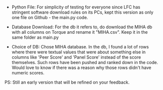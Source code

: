 - Python File: For simplicity of testing for everyone since LFC has stringent software download rules on its PCs, kept this version as only one file on Github - the main.py code. 

- Database Download: For the db it refers to, do download the MIHA db with all columns on Torque and rename it "MIHA.csv". Keep it in the same folder as main.py

- Choice of DB: Chose MIHA database. In the db, I found a lot of rows where there were textual values that were about something else in columns like 'Peer Score' and 'Panel Score' instead of the score themselves. Such rows have been pushed and ranked down in the code. Would love to know if there was a reason why those rows didn't have numeric scores. 

PS: Still an early version that will be refined on your feedback. 


